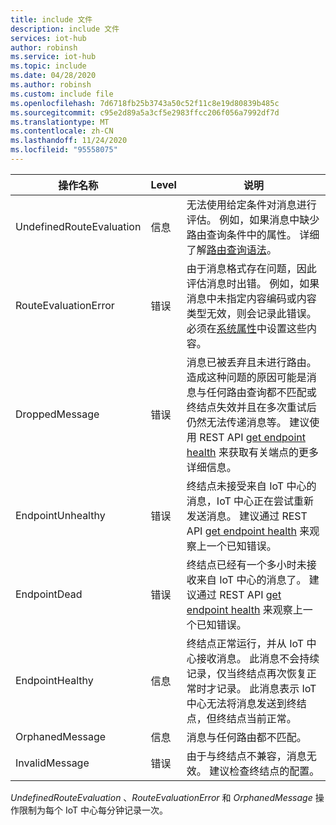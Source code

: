```yaml
---
title: include 文件
description: include 文件
services: iot-hub
author: robinsh
ms.service: iot-hub
ms.topic: include
ms.date: 04/28/2020
ms.author: robinsh
ms.custom: include file
ms.openlocfilehash: 7d6718fb25b3743a50c52f11c8e19d80839b485c
ms.sourcegitcommit: c95e2d89a5a3cf5e2983ffcc206f056a7992df7d
ms.translationtype: MT
ms.contentlocale: zh-CN
ms.lasthandoff: 11/24/2020
ms.locfileid: "95558075"
---
```

<!-- operation names for the diag logs for IoT Hub -->

|操作名称|Level|说明|
|------------- |-----|-----------|
|UndefinedRouteEvaluation|信息|无法使用给定条件对消息进行评估。 例如，如果消息中缺少路由查询条件中的属性。 详细了解[路由查询语法](../articles/iot-hub/iot-hub-devguide-routing-query-syntax.md)。|
|RouteEvaluationError|错误|由于消息格式存在问题，因此评估消息时出错。 例如，如果消息中未指定内容编码或内容类型无效，则会记录此错误。 必须在[系统属性](../articles/iot-hub/iot-hub-devguide-routing-query-syntax.md#system-properties)中设置这些内容。|
|DroppedMessage|错误|消息已被丢弃且未进行路由。 造成这种问题的原因可能是消息与任何路由查询都不匹配或终结点失效并且在多次重试后仍然无法传递消息等。 建议使用 REST API [get endpoint health](/rest/api/iothub/iothubresource/getendpointhealth#iothubresource_getendpointhealth) 来获取有关端点的更多详细信息。|
|EndpointUnhealthy|错误|终结点未接受来自 IoT 中心的消息，IoT 中心正在尝试重新发送消息。 建议通过 REST API [get endpoint health](/rest/api/iothub/iothubresource/getendpointhealth#iothubresource_getendpointhealth) 来观察上一个已知错误。|
|EndpointDead|错误|终结点已经有一个多小时未接收来自 IoT 中心的消息了。 建议通过 REST API [get endpoint health](/rest/api/iothub/iothubresource/getendpointhealth#iothubresource_getendpointhealth) 来观察上一个已知错误。|
|EndpointHealthy|信息|终结点正常运行，并从 IoT 中心接收消息。 此消息不会持续记录，仅当终结点再次恢复正常时才记录。 此消息表示 IoT 中心无法将消息发送到终结点，但终结点当前正常。|
|OrphanedMessage|信息|消息与任何路由都不匹配。|
|InvalidMessage|错误|由于与终结点不兼容，消息无效。 建议检查终结点的配置。|


*UndefinedRouteEvaluation* 、*RouteEvaluationError* 和 *OrphanedMessage* 操作限制为每个 IoT 中心每分钟记录一次。